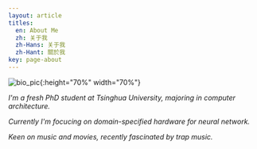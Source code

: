 ```yaml
---
layout: article
titles:
  en: About Me
  zh: 关于我
  zh-Hans: 关于我
  zh-Hant: 關於我
key: page-about
---
```


![bio_pic](https://blog-1256135234.cos.ap-chengdu.myqcloud.com/bio/il_570xN.1493838977_5j4s.jpg){:height="70%" width="70%"}

*I'm a fresh PhD student at Tsinghua University, majoring in computer architecture.*

*Currently I'm focucing on domain-specified hardware for neural network.*

*Keen on music and movies, recently fascinated by trap music.*